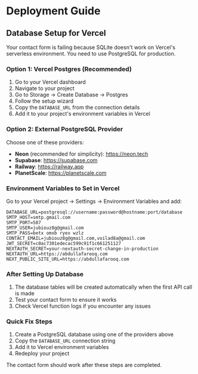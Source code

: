 # Deployment Guide

## Database Setup for Vercel

Your contact form is failing because SQLite doesn't work on Vercel's serverless environment. You need to use PostgreSQL for production.

### Option 1: Vercel Postgres (Recommended)

1. Go to your Vercel dashboard
2. Navigate to your project
3. Go to Storage → Create Database → Postgres
4. Follow the setup wizard
5. Copy the `DATABASE_URL` from the connection details
6. Add it to your project's environment variables in Vercel

### Option 2: External PostgreSQL Provider

Choose one of these providers:

- **Neon** (recommended for simplicity): https://neon.tech
- **Supabase**: https://supabase.com
- **Railway**: https://railway.app
- **PlanetScale**: https://planetscale.com

### Environment Variables to Set in Vercel

Go to your Vercel project → Settings → Environment Variables and add:

```
DATABASE_URL=postgresql://username:password@hostname:port/database
SMTP_HOST=smtp.gmail.com
SMTP_PORT=587
SMTP_USER=jubiouz8g@gmail.com
SMTP_PASS=betx omxb ryex wzlz
CONTACT_EMAIL=jubiouz8g@gmail.com,voilad8a@gmail.com
JWT_SECRET=c0ac7301edecac599c91f1c661251127
NEXTAUTH_SECRET=your-nextauth-secret-change-in-production
NEXTAUTH_URL=https://abdullafarooq.com
NEXT_PUBLIC_SITE_URL=https://abdullafarooq.com
```

### After Setting Up Database

1. The database tables will be created automatically when the first API call is made
2. Test your contact form to ensure it works
3. Check Vercel function logs if you encounter any issues

### Quick Fix Steps

1. Create a PostgreSQL database using one of the providers above
2. Copy the `DATABASE_URL` connection string
3. Add it to Vercel environment variables
4. Redeploy your project

The contact form should work after these steps are completed.
